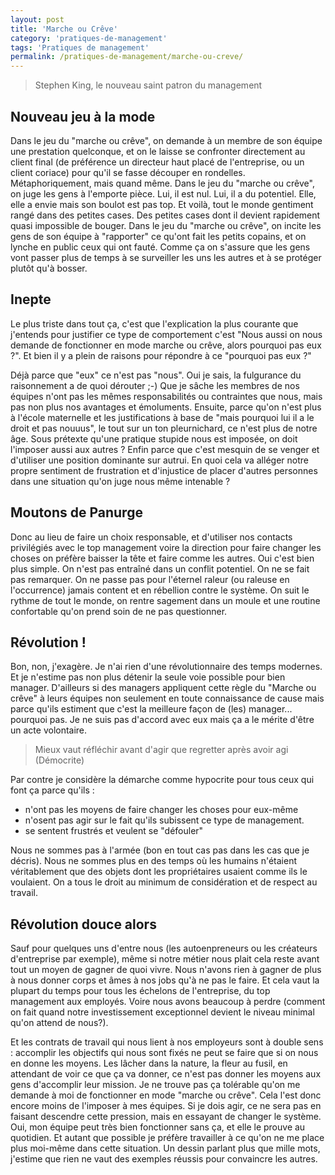```yaml
---
layout: post
title: 'Marche ou Crêve'
category: 'pratiques-de-management'
tags: 'Pratiques de management'
permalink: /pratiques-de-management/marche-ou-creve/
---
```

> Stephen King, le nouveau saint patron du management

## Nouveau jeu à la mode
Dans le jeu du "marche ou crêve", on demande à un membre de son équipe une prestation quelconque, et on le laisse se confronter directement au client final (de préférence un directeur haut placé de l'entreprise, ou un client coriace) pour qu'il se fasse découper en rondelles. Métaphoriquement, mais quand même.
Dans le jeu du "marche ou crêve", on juge les gens à l'emporte pièce. Lui, il est nul. Lui, il a du potentiel. Elle, elle a envie mais son boulot est pas top. Et voilà, tout le monde gentiment rangé dans des petites cases. Des petites cases dont il devient rapidement quasi impossible de bouger.
Dans le jeu du "marche ou crêve", on incite les gens de son équipe à "rapporter" ce qu'ont fait les petits copains, et on lynche en public ceux qui ont fauté. Comme ça on s'assure que les gens vont passer plus de temps à se surveiller les uns les autres et à se protéger plutôt qu'à bosser.

## Inepte
Le plus triste dans tout ça, c'est que l'explication la plus courante que j'entends pour justifier ce type de comportement c'est "Nous aussi on nous demande de fonctionner en mode marche ou crêve, alors pourquoi pas eux ?". Et bien il y a plein de raisons pour répondre à ce "pourquoi pas eux ?"

Déjà parce que "eux" ce n'est pas "nous". Oui je sais, la fulgurance du raisonnement a de quoi dérouter ;-) Que je sâche les membres de nos équipes n'ont pas les mêmes responsabilités ou contraintes que nous, mais pas non plus nos avantages et émoluments.
Ensuite, parce qu'on n'est plus à l'école maternelle et les justifications à base de "mais pourquoi lui il a le droit et pas nouuus", le tout sur un ton pleurnichard, ce n'est plus de notre âge. Sous prétexte qu'une pratique stupide nous est imposée, on doit l'imposer aussi aux autres ?
Enfin parce que c'est mesquin de se venger et d'utiliser une position dominante sur autrui. En quoi cela va alléger notre propre sentiment de frustration et d'injustice de placer d'autres personnes dans une situation qu'on juge nous même intenable ?

## Moutons de Panurge
Donc au lieu de faire un choix responsable, et d'utiliser nos contacts privilégiés avec le top management voire la direction pour faire changer les choses on préfère baisser la tête et faire comme les autres.
Oui c'est bien plus simple. On n'est pas entraîné dans un conflit potentiel. On ne se fait pas remarquer. On ne passe pas pour l'éternel raleur (ou raleuse en l'occurrence) jamais content et en rébellion contre le système. On suit le rythme de tout le monde, on rentre sagement dans un moule et une routine confortable qu'on prend soin de ne pas questionner.

## Révolution !
Bon, non, j'exagère. Je n'ai rien d'une révolutionnaire des temps modernes. Et je n'estime pas non plus détenir la seule voie possible pour bien manager.
D'ailleurs si des managers appliquent cette règle du "Marche ou crêve" à leurs équipes non seulement en toute connaissance de cause mais parce qu'ils estiment que c'est la meilleure façon de (les) manager... pourquoi pas. Je ne suis pas d'accord avec eux mais ça a le mérite d'être un acte volontaire.

> Mieux vaut réfléchir avant d'agir que regretter après avoir agi (Démocrite)

Par contre je considère la démarche comme hypocrite pour tous ceux qui font ça parce qu'ils :
* n'ont pas les moyens de faire changer les choses pour eux-même
* n'osent pas agir sur le fait qu'ils subissent ce type de management.
* se sentent frustrés et veulent se "défouler"

Nous ne sommes pas à l'armée (bon en tout cas pas dans les cas que je décris). Nous ne sommes plus en des temps où les humains n'étaient véritablement que des objets dont les propriétaires usaient comme ils le voulaient. On a tous le droit au minimum de considération et de respect au travail.

## Révolution douce alors
Sauf pour quelques uns d'entre nous (les autoenpreneurs ou les créateurs d'entreprise par exemple), même si notre métier nous plait cela reste avant tout un moyen de gagner de quoi vivre. Nous n'avons rien à gagner de plus à nous donner corps et âmes à nos jobs qu'à ne pas le faire. Et cela vaut la plupart du temps pour tous les échelons de l'entreprise, du top management aux employés.
Voire nous avons beaucoup à perdre (comment on fait quand notre investissement exceptionnel devient le niveau minimal qu'on attend de nous?).

Et les contrats de travail qui nous lient à nos employeurs sont à double sens : accomplir les objectifs qui nous sont fixés ne peut se faire que si on nous en donne les moyens. Les lâcher dans la nature, la fleur au fusil, en attendant de voir ce que ça va donner, ce n'est pas donner les moyens aux gens d'accomplir leur mission.
Je ne trouve pas ça tolérable qu'on me demande à moi de fonctionner en mode "marche ou crêve". Cela l'est donc encore moins de l'imposer à mes équipes. Si je dois agir, ce ne sera pas en faisant descendre cette pression, mais en essayant de changer le système. Oui, mon équipe peut très bien fonctionner sans ça, et elle le prouve au quotidien. Et autant que possible je préfère travailler à ce qu'on ne me place plus moi-même dans cette situation.
Un dessin parlant plus que mille mots, j'estime que rien ne vaut des exemples réussis pour convaincre les autres.


